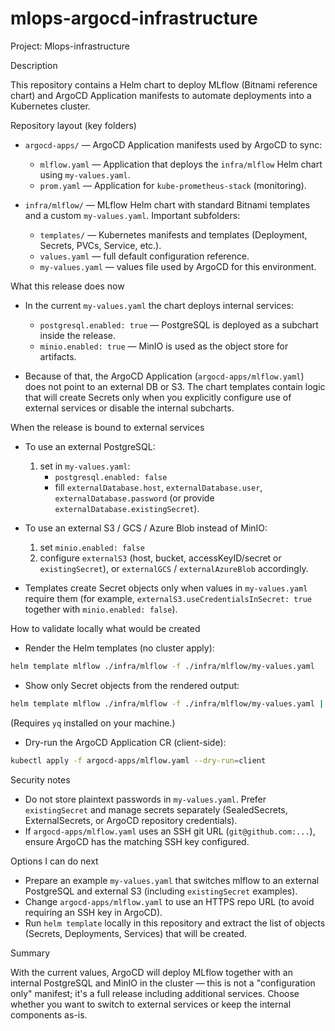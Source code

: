 # mlops-argocd-infrastructure

Project: Mlops-infrastructure

Description

This repository contains a Helm chart to deploy MLflow (Bitnami reference chart) and ArgoCD Application manifests to automate deployments into a Kubernetes cluster.

Repository layout (key folders)

- `argocd-apps/` — ArgoCD Application manifests used by ArgoCD to sync:
  - `mlflow.yaml` — Application that deploys the `infra/mlflow` Helm chart using `my-values.yaml`.
  - `prom.yaml` — Application for `kube-prometheus-stack` (monitoring).

- `infra/mlflow/` — MLflow Helm chart with standard Bitnami templates and a custom `my-values.yaml`. Important subfolders:
  - `templates/` — Kubernetes manifests and templates (Deployment, Secrets, PVCs, Service, etc.).
  - `values.yaml` — full default configuration reference.
  - `my-values.yaml` — values file used by ArgoCD for this environment.

What this release does now

- In the current `my-values.yaml` the chart deploys internal services:
  - `postgresql.enabled: true` — PostgreSQL is deployed as a subchart inside the release.
  - `minio.enabled: true` — MinIO is used as the object store for artifacts.

- Because of that, the ArgoCD Application (`argocd-apps/mlflow.yaml`) does not point to an external DB or S3. The chart templates contain logic that will create Secrets only when you explicitly configure use of external services or disable the internal subcharts.

When the release is bound to external services

- To use an external PostgreSQL:
  1) set in `my-values.yaml`:
     - `postgresql.enabled: false`
     - fill `externalDatabase.host`, `externalDatabase.user`, `externalDatabase.password` (or provide `externalDatabase.existingSecret`).

- To use an external S3 / GCS / Azure Blob instead of MinIO:
  1) set `minio.enabled: false`
  2) configure `externalS3` (host, bucket, accessKeyID/secret or `existingSecret`), or `externalGCS` / `externalAzureBlob` accordingly.

- Templates create Secret objects only when values in `my-values.yaml` require them (for example, `externalS3.useCredentialsInSecret: true` together with `minio.enabled: false`).

How to validate locally what would be created

- Render the Helm templates (no cluster apply):

```bash
helm template mlflow ./infra/mlflow -f ./infra/mlflow/my-values.yaml
```

- Show only Secret objects from the rendered output:

```bash
helm template mlflow ./infra/mlflow -f ./infra/mlflow/my-values.yaml | yq eval '. | select(.kind=="Secret")' -
```

(Requires `yq` installed on your machine.)

- Dry-run the ArgoCD Application CR (client-side):

```bash
kubectl apply -f argocd-apps/mlflow.yaml --dry-run=client
```

Security notes

- Do not store plaintext passwords in `my-values.yaml`. Prefer `existingSecret` and manage secrets separately (SealedSecrets, ExternalSecrets, or ArgoCD repository credentials).
- If `argocd-apps/mlflow.yaml` uses an SSH git URL (`git@github.com:...`), ensure ArgoCD has the matching SSH key configured.

Options I can do next

- Prepare an example `my-values.yaml` that switches mlflow to an external PostgreSQL and external S3 (including `existingSecret` examples).
- Change `argocd-apps/mlflow.yaml` to use an HTTPS repo URL (to avoid requiring an SSH key in ArgoCD).
- Run `helm template` locally in this repository and extract the list of objects (Secrets, Deployments, Services) that will be created.

Summary

With the current values, ArgoCD will deploy MLflow together with an internal PostgreSQL and MinIO in the cluster — this is not a "configuration only" manifest; it's a full release including additional services. Choose whether you want to switch to external services or keep the internal components as-is.
